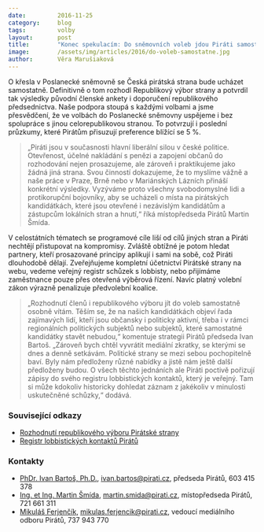 ```yaml
---
date:         2016-11-25
category:     blog
tags:         volby
layout:       post
title:        "Konec spekulacím: Do sněmovních voleb jdou Piráti samostatně."
image:        /assets/img/articles/2016/do-voleb-samostatne.jpg
author:       Věra Marušiaková
---
```


O křesla v Poslanecké sněmovně se Česká pirátská strana bude ucházet samostatně. Definitivně o tom rozhodl Republikový výbor strany a potvrdil tak výsledky původní členské ankety i doporučení republikového předsednictva. Naše podpora stoupá s každými volbami a jsme přesvědčení, že ve volbách do Poslanecké sněmovny uspějeme i bez spolupráce s jinou celorepublikovou stranou. To potvrzují i poslední průzkumy, které Pirátům přisuzují preference blížící se 5 %.

>„Piráti jsou v současnosti hlavní liberální silou v české politice. Otevřenost, účelné nakládání s penězi a zapojení občanů do rozhodování nejen prosazujeme, ale zároveň i praktikujeme jako žádná jiná strana. Svou činností dokazujeme, že to myslíme vážně a naše práce v Praze, Brně nebo v Mariánských Lázních přináší konkrétní výsledky. Vyzýváme proto všechny svobodomyslné lidi a protikorupční bojovníky, aby se ucházeli o místa na pirátských kandidátkách, které jsou otevřené i nezávislým kandidátům a zástupcům lokálních stran a hnutí,“ říká místopředseda Pirátů Martin Šmída.

V celostátních tématech se programové cíle liší od cílů jiných stran a Piráti nechtějí přistupovat na kompromisy. Zvláště obtížné je potom hledat partnery, kteří prosazované principy aplikují i sami na sobě, což Piráti dlouhodobě dělají. Zveřejňujeme kompletní účetnictví Pirátské strany na webu, vedeme veřejný registr schůzek s lobbisty, nebo přijímáme zaměstnance pouze přes otevřená výběrová řízení. Navíc platný volební zákon výrazně penalizuje předvolební koalice.

>„Rozhodnutí členů i republikového výboru jít do voleb samostatně osobně vítám. Těším se, že na našich kandidátkách objeví řada zajímavých lidí, kteří jsou občansky i politicky aktivní, třeba i v rámci regionálních politických subjektů nebo subjektů, které samostatné kandidátky stavět nebudou,“ komentuje strategii Pirátů předseda Ivan Bartoš. „Zároveň bych chtěl vyvrátit mediální zkratky, se kterými se dnes a denně setkávám. Politické strany se mezi sebou pochopitelně baví. Byly nám předloženy různé nabídky a jistě nám ještě další předloženy budou. O všech těchto jednáních ale Piráti poctivě pořizují zápisy do svého registru lobbistických kontaktů, který je veřejný. Tam si může kdokoliv historicky dohledat záznam z jakékoliv v minulosti uskutečněné schůzky,“ dodává.

### Související odkazy

* [Rozhodnutí republikového výboru Pirátské strany](https://forum.pirati.cz/hlasovani-republikoveho-vyboru-f578/rv-58-2016-rozhodnuti-o-samostatne-kandidatce-r-h-1-k-t35380.html#p478181)
* [Registr lobbistických kontaktů Pirátů](https://forum.pirati.cz/oznameni-f595/evidence-lobbistickych-kontaktu-t13315.html)

### Kontakty

* [PhDr. Ivan Bartoš, Ph.D.](https://www.pirati.cz/lide/ivan_bartos), [ivan.bartos@pirati.cz](mailto:ivan.bartos@pirati.cz), předseda Pirátů, 603 415 378
* [Ing. et Ing. Martin Šmída](https://www.pirati.cz/lide/martin_smida), [martin.smida@pirati.cz](mailto:martin.smida@pirati.cz), místopředseda Pirátů, 721 661 311
* [Mikuláš Ferjenčík](https://www.pirati.cz/lide/mikulas_ferjencik), [mikulas.ferjencik@pirati.cz](mailto:mikulas.ferjencik@pirati.cz), vedoucí mediálního odboru Pirátů, 737 943 770
